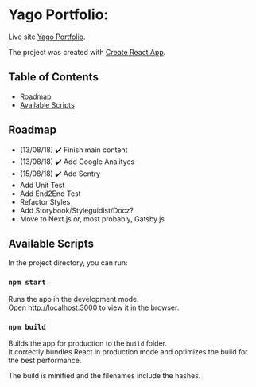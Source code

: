 # Yago Portfolio:

Live site [Yago Portfolio](https://v3.yago.pw).

The project was created with [Create React App](https://github.com/facebookincubator/create-react-app).

## Table of Contents

- [Roadmap](#roadmap)
- [Available Scripts](#available-scripts)
  <!-- [Folder Structure](#folder-structure)
  [Supported Browsers](#supported-browsers)
  [Extra Dependencies and Polyfills](#extra-dependencies-and-polyfills) -->

## Roadmap

- (13/08/18) ✔️ Finish main content
- (13/08/18) ✔️ Add Google Analitycs
- (15/08/18) ✔️ Add Sentry
- Add Unit Test
- Add End2End Test
- Refactor Styles
- Add Storybook/Styleguidist/Docz?
- Move to Next.js or, most probably, Gatsby.js

## Available Scripts

In the project directory, you can run:

### `npm start`

Runs the app in the development mode.<br>
Open [http://localhost:3000](http://localhost:3000) to view it in the browser.

<!-- ### `npm test`

Launches the test runner in the interactive watch mode.<br>

### `npm cypress:open`

Launches the E2E test runner Cypress in the GUI.<br>

### `npm cypress:run`

Launches the E2E test runner Cypress in the CLI.<br> -->

### `npm build`

Builds the app for production to the `build` folder.<br>
It correctly bundles React in production mode and optimizes the build for the best performance.

The build is minified and the filenames include the hashes.<br>

<!-- ## Folder Structure

After creation, your project should look like this:

```
/
  README.md
  node_modules/
  package.json
  package-lock.json
  public/
    index.html
    favicon.ico
    icon.png
    manifest.json
    images/
      desktop/
  src/
    App.js
    App.test.js
    index.js
    registerService.js
    setupTest.js
    components/
    pages/
    ui/
    utils/
  cypress/
    .eslintrc
    fixtures/
    integration/
    plugins/
    support/
```

## Supported Browsers

This project was tested with:

- Chrome (Version 64) ✔️
- Chrome for Android (Version 64) ✔️ (PWA Compliant)
- Firefox (Version 58) ✔️
- Edge 16 ✔️
- Safari 11 ✔️
- IOS Safari 11 ✔️

## Extra Dependencies and Polyfills

Besides the dependencies of React (via [Create React App](https://github.com/facebookincubator/create-react-app)), this project uses the followings:<br>

- [Babel Polyfill](https://www.npmjs.com/package/babel-polyfill)
- [Styled Components](https://www.styled-components.com/)
- [Polished](https://polished.js.org/)
- [Jest Styled Components](https://github.com/styled-components/jest-styled-components)
- [Cypress](https://www.cypress.io/)
- [FontAwesome](https://fontawesome.com/)
- [Moment](https://momentjs.com/)
- [Prettier](https://prettier.io/)
- [Pretty Quick](https://www.npmjs.com/package/pretty-quick)
- [fetch-jsonp](https://github.com/camsong/fetch-jsonp)
- [eslint-config-prettier](https://github.com/prettier/eslint-config-prettier)
- [eslint-plugin-cypress](https://github.com/cypress-io/eslint-plugin-cypress)
- [eslint-plugin-prettier](https://github.com/prettier/eslint-plugin-prettier)
- [react-test-renderer](https://www.npmjs.com/package/react-test-renderer)
- [react-lorem-component](https://github.com/martinandert/react-lorem-component) -->
